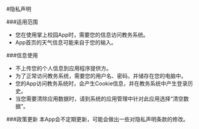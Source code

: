 #隐私声明

###适用范围
- 您在使用掌上校园App时，需要您的信息访问教务系统。
- App首页的天气信息可能来自于您的输入。

###信息使用
- 不上传您的个人信息到应用程序提供方。
- 为了正常访问教务系统，需要您的用户名、密码，并储存在您的电脑中。
- 您的App访问教务系统时，会产生Cookie信息，并在教务系统中产生登录历史。
- 当您需要清除应用数据时，请到系统的应用管理中针对此应用选择“清空数据”。

###政策更新
本App会不定期更新，可能会做出一些对隐私声明条款的修改。